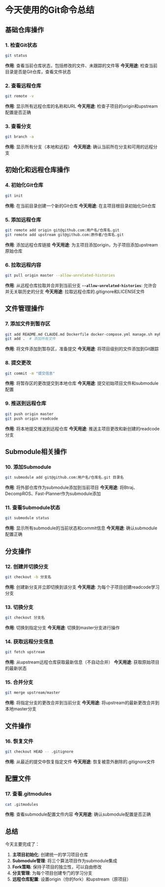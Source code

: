 # 今天使用的Git命令总结

## 基础仓库操作

### 1. 检查Git状态
```bash
git status
```
**作用**: 查看当前仓库状态，包括修改的文件、未跟踪的文件等
**今天用途**: 检查当前目录是否是Git仓库，查看文件状态

### 2. 查看远程仓库
```bash
git remote -v
```
**作用**: 显示所有远程仓库的名称和URL
**今天用途**: 检查子项目的origin和upstream配置是否正确

### 3. 查看分支
```bash
git branch -a
```
**作用**: 显示所有分支（本地和远程）
**今天用途**: 确认当前所在分支和可用的远程分支

## 初始化和远程仓库操作

### 4. 初始化Git仓库
```bash
git init
```
**作用**: 在当前目录创建一个新的Git仓库
**今天用途**: 在主项目根目录初始化Git仓库

### 5. 添加远程仓库
```bash
git remote add origin git@github.com:用户名/仓库名.git
git remote add upstream git@github.com:原作者/仓库名.git
```
**作用**: 添加远程仓库链接
**今天用途**: 为主项目添加origin，为子项目添加upstream原始仓库

### 6. 拉取远程内容
```bash
git pull origin master --allow-unrelated-histories
```
**作用**: 从远程仓库拉取并合并到当前分支
**`--allow-unrelated-histories`**: 允许合并无关联历史的分支
**今天用途**: 拉取远程仓库的.gitignore和LICENSE文件

## 文件管理操作

### 7. 添加文件到暂存区
```bash
git add README.md CLAUDE.md Dockerfile docker-compose.yml manage.sh myProj/
git add .  # 添加所有文件
```
**作用**: 将文件添加到暂存区，准备提交
**今天用途**: 将项目级别的文件添加到Git跟踪

### 8. 提交更改
```bash
git commit -m "提交信息"
```
**作用**: 将暂存区的更改提交到本地仓库
**今天用途**: 提交初始项目文件和submodule配置

### 9. 推送到远程仓库
```bash
git push origin master
git push origin readcode
```
**作用**: 将本地提交推送到远程仓库
**今天用途**: 推送主项目更改和新创建的readcode分支

## Submodule相关操作

### 10. 添加Submodule
```bash
git submodule add git@github.com:用户名/仓库名.git 目录名
```
**作用**: 将外部仓库作为submodule添加到当前项目
**今天用途**: 将Btraj、DecompROS、Fast-Planner作为submodule添加

### 11. 查看Submodule状态
```bash
git submodule status
```
**作用**: 显示所有submodule的当前状态和commit信息
**今天用途**: 确认submodule配置正确

## 分支操作

### 12. 创建并切换分支
```bash
git checkout -b 分支名
```
**作用**: 创建新分支并立即切换到该分支
**今天用途**: 为每个子项目创建readcode学习分支

### 13. 切换分支
```bash
git checkout 分支名
```
**作用**: 切换到指定分支
**今天用途**: 切换到master分支进行操作

### 14. 获取远程分支信息
```bash
git fetch upstream
```
**作用**: 从upstream远程仓库获取最新信息（不自动合并）
**今天用途**: 获取原始项目的最新状态

### 15. 合并分支
```bash
git merge upstream/master
```
**作用**: 将指定分支的更改合并到当前分支
**今天用途**: 将upstream的最新更改合并到本地master分支

## 文件操作

### 16. 恢复文件
```bash
git checkout HEAD -- .gitignore
```
**作用**: 从最近的提交中恢复指定文件
**今天用途**: 恢复被意外删除的.gitignore文件

## 配置文件

### 17. 查看.gitmodules
```bash
cat .gitmodules
```
**作用**: 查看submodule配置文件内容
**今天用途**: 确认submodule配置是否正确

## 总结
今天主要完成了：
1. **主项目初始化**: 创建统一的学习项目仓库
2. **Submodule管理**: 将三个算法项目作为submodule集成
3. **Fork策略**: 保持子项目的独立性，可以自由修改
4. **分支管理**: 为每个项目创建专门的学习分支
5. **远程仓库配置**: 设置origin（你的fork）和upstream（原项目）
